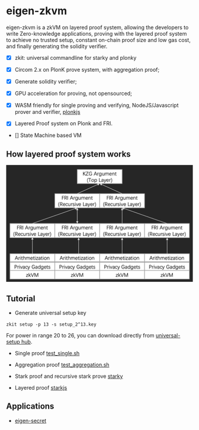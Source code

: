 # eigen-zkvm

eigen-zkvm is a zkVM on layered proof system, allowing the developers to write Zero-knowledge applications, proving with the layered proof system to achieve no trusted setup, constant on-chain proof size and low gas cost, and finally generating the solidity verifier.

- [x] zkit: universal commandline for starky and plonky

- [x] Circom 2.x on PlonK prove system, with aggregation proof;

- [x] Generate solidity verifier;

- [x] GPU acceleration for proving, not opensourced; 

- [x] WASM friendly for single proving and verifying, NodeJS/Javascript prover and verifier, [plonkjs](https://github.com/0xEigenLabs/plonkjs)

- [x] Layered Proof system on Plonk and FRI.

- [] State Machine based VM

## How layered proof system works

![mixed-proof-system](./docs/mixed-proof-system.png)

## Tutorial
* Generate universal setup key
```
zkit setup -p 13 -s setup_2^13.key
```
For power in range 20 to 26, you can download directly from [universal-setup hub](https://universal-setup.ams3.digitaloceanspaces.com).

* Single proof
[test_single.sh](./test/test_single.sh)

* Aggregation proof
[test_aggregation.sh](./test/test_aggregation.sh)

* Stark proof and recursive stark prove
[starky](./starky)

* Layered proof
[starkjs](./starkjs)

## Applications
* [eigen-secret](https://github.com/0xEigenLabs/eigen-secret)
